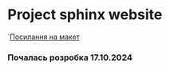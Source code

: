 # Project sphinx website
`[Посилання на макет](https://www.figma.com/design/1b55JJ6XFeHUD5IkPYBRfm/Untitled?node-id=0-1&t=57BN6T5joG2GDwcM-1) 
### Почалась розробка 17.10.2024
